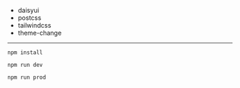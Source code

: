 - daisyui
- postcss
- tailwindcss
- theme-change

---

```
npm install
```
```
npm run dev
```
```
npm run prod
```